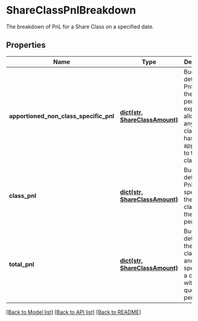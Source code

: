 # ShareClassPnlBreakdown

The breakdown of PnL for a Share Class on a specified date.

## Properties
Name | Type | Description | Notes
------------ | ------------- | ------------- | -------------
**apportioned_non_class_specific_pnl** | [**dict(str, ShareClassAmount)**](ShareClassAmount.md) | Bucket of detail for PnL within the queried period not explicitly allocated to any share class but has been apportioned to the share class. | 
**class_pnl** | [**dict(str, ShareClassAmount)**](ShareClassAmount.md) | Bucket of detail for PnL specific to the share class within the queried period. | 
**total_pnl** | [**dict(str, ShareClassAmount)**](ShareClassAmount.md) | Bucket of detail for the sum of class PnL and PnL not specific to a class within the queried period. | 

[[Back to Model list]](../README.md#documentation-for-models) [[Back to API list]](../README.md#documentation-for-api-endpoints) [[Back to README]](../README.md)


